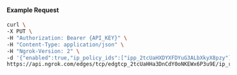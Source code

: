 <!-- Code generated for API Clients. DO NOT EDIT. -->

#### Example Request

```bash
curl \
-X PUT \
-H "Authorization: Bearer {API_KEY}" \
-H "Content-Type: application/json" \
-H "Ngrok-Version: 2" \
-d '{"enabled":true,"ip_policy_ids":["ipp_2tcUaHXDYXFDYuG3ALbXkyX8pzy"]}' \
https://api.ngrok.com/edges/tcp/edgtcp_2tcUaHHa3DnCdY0oNKEWx6P3u9E/ip_restriction
```
